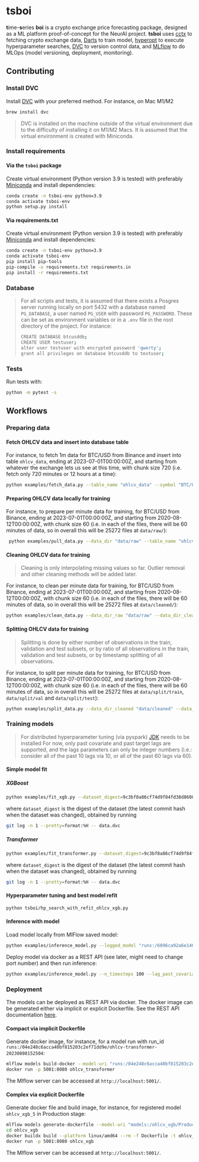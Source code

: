 # tsboi

**t**ime-**s**eries **boi** is a crypto exchange price forecasting package, designed as a ML platform proof-of-concept for the NeurAI project. **tsboi** uses [cctx](https://github.com/ccxt/ccxt) to fetching crypto exchange data, [Darts](https://github.com/unit8co/darts) to train model, [hyperopt](https://github.com/hyperopt/hyperopt) to execute hyperparameter searches, [DVC](https://github.com/iterative/dvc) to version control data, and [MLflow](https://github.com/mlflow/mlflow) to do MLOps (model versioning, deployment, monitoring). 

## Contributing

### Install DVC

Install [DVC](https://dvc.org/doc/install) with your preferred method. For instance, on Mac M1/M2

```bash
brew install dvc
```

> DVC is installed on the machine outside of the virtual environment due to the difficulty of installing it on M1/M2 Macs. It is assumed that the virtual environment is created with Miniconda.

### Install requirements

#### Via the `tsboi` package

Create virtual environment (Python version 3.9 is tested) with preferably [Miniconda](https://docs.conda.io/en/latest/miniconda.html) and install dependencies:
```bash
conda create -n tsboi-env python=3.9
conda activate tsboi-env
python setup.py install
```

#### Via requirements.txt

Create virtual environment (Python version 3.9 is tested) with preferably [Miniconda](https://docs.conda.io/en/latest/miniconda.html) and install dependencies:

```bash
conda create -n tsboi-env python=3.9
conda activate tsboi-env
pip install pip-tools
pip-compile -o requirements.txt requirements.in
pip install -r requirements.txt
```

### Database

> For all scripts and tests, it is assumed that there exists a Posgres server running locally on port 5432 with a database named `PG_DATABASE`, a user named `PG_USER` with password `PG_PASSWORD`. These can be set as environment variables or in a `.env` file in the root directory of the project.
> For instance:
> ```bash
> CREATE DATABASE btcusddb;
> CREATE USER testuser;
> alter user testuser with encrypted password 'qwerty';
> grant all privileges on database btcusddb to testuser;
> ```

### Tests

Run tests with:

```bash
python -m pytest -s
```

## Workflows

### Preparing data

#### Fetch OHLCV data and insert into database table

For instance, to fetch 1m data for BTC/USD from Binance and insert into table `ohlcv_data`, ending at 2023-07-01T00:00:00Z, and starting from whatever the exchange lets us see at this time, with chunk size 720 (i.e. fetch only 720 minutes or 12 hours at a time):
```bash
python examples/fetch_data.py --table_name "ohlcv_data" --symbol "BTC/USD" --exchange_name "binance" --end_timestamp "2023-07-01T00:00:00Z" --periodicity "1m" --chunk_size 720
```

#### Preparing OHLCV data locally for training

For instance, to prepare per minute data for training, for BTC/USD from Binance, ending at 2023-07-01T00:00:00Z, and starting from 2020-08-12T00:00:00Z, with chunk size 60 (i.e. in each of the files, there will be 60 minutes of data, so in overall this will be 25272 files at `data/raw/`):
```bash
 python examples/pull_data.py --data_dir "data/raw" --table_name "ohlcv_data" --from_timestamp "2020-08-12T00:00:00Z" --end_timestamp "2023-07-01T00:00:00Z" --periodicity "minute" --chunk_size 60
```

#### Cleaning OHLCV data for training

> Cleaning is only interpolating missing values so far. Outlier removal and other cleaning methods will be added later.

For instance, to clean per minute data for training, for BTC/USD from Binance, ending at 2023-07-01T00:00:00Z, and starting from 2020-08-12T00:00:00Z, with chunk size 60 (i.e. in each of the files, there will be 60 minutes of data, so in overall this will be 25272 files at `data/cleaned/`):
```bash
python examples/clean_data.py --data_dir_raw "data/raw" --data_dir_cleaned "data/cleaned"
```

#### Splitting OHLCV data for training

> Splitting is done by either number of observations in the train, validation and test subsets, or by ratio of all observations in the train, validation and test subsets, or by timestamp splitting of all observations.

For instance, to split per minute data for training, for BTC/USD from Binance, ending at 2023-07-01T00:00:00Z, and starting from 2020-08-12T00:00:00Z, with chunk size 60 (i.e. in each of the files, there will be 60 minutes of data, so in overall this will be 25272 files at `data/split/train`, `data/split/val` and `data/split/test`):
```bash
python examples/split_data.py --data_dir_cleaned "data/cleaned" --data_dir_split "data/split" --ratio --ratio_train 0.8 --ratio_val 0.12
```

### Training models

> For distributed hyperparameter tuning (via pyspark) [JDK](https://www.oracle.com/java/technologies/downloads/#jdk20-mac) needs to be installed
> For now, only past covariate and past target lags are supported, and the lags parameters can only be integer numbers (i.e.: consider all of the past 10 lags via 10, or all of the past 60 lags via 60).

#### Simple model fit


##### XGBoost

```bash
python examples/fit_xgb.py --dataset_digest=9c3bf8a86cf74d9f84fd38d86087314e70766a95 --random_state=42
```
where `dataset_digest` is the digest of the dataset (the latest commit hash when the dataset was changed), obtained by running
```bash
git log -n 1 --pretty=format:%H -- data.dvc
```

##### Transformer

```bash
python examples/fit_transformer.py --dataset_digest=9c3bf8a86cf74d9f84fd38d86087314e70766a95 --random_state=42
```
where `dataset_digest` is the digest of the dataset (the latest commit hash when the dataset was changed), obtained by running
```bash
git log -n 1 --pretty=format:%H -- data.dvc
```

#### Hyperparameter tuning and best model refit

```bash
python tsboi/hp_search_with_refit_ohlcv_xgb.py
```


#### Inference with model

Load model locally from MlFlow saved model:
```bash
python examples/inference_model.py --logged_model "runs:/6096ca92a6e140f2a48a929b6291bc11/ohlcv-xgb-20230807162915" --n_timesteps 100 --lag_past_covariates 60
```

Deploy model via docker as a REST API (see later, might need to change port number) and then run inference:
```bash
python examples/inference_model.py --n_timesteps 100 --lag_past_covariates 60
```

### Deployment

The models can be deployed as REST API via docker. The docker image can be generated either via implicit or explicit Dockerfile. See the REST API documentation [here](https://mlflow.org/docs/latest/models.html#id66).

#### Compact via implicit Dockerfile

Generate docker image, for instance, for a model run with run_id `runs:/04e248c6acca40bf815203c2ef71dd9e/ohlcv-transformer-20230808152504`:
```bash
mlflow models build-docker --model-uri "runs:/04e248c6acca40bf815203c2ef71dd9e/ohlcv-transformer-20230808152504" --name ohlcv_transformer
docker run -p 5001:8080 ohlcv_transformer
```
The Mlflow server can be accessed at `http://localhost:5001/`.

#### Complex via explicit Dockerfile

Generate docker file and build image, for instance, for registered model `ohlcv_xgb_5` in Production stage:
```bash
mlflow models generate-dockerfile --model-uri "models:/ohlcv_xgb/Production" -d ohlcv_xgb
cd ohlcv_xgb
docker buildx build --platform linux/amd64 --rm -f Dockerfile -t ohlcv_xgb .
docker run -p 5001:8080 ohlcv_xgb
```
The Mlflow server can be accessed at `http://localhost:5001/`.